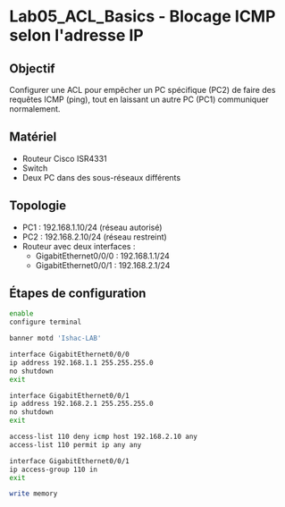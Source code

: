 # Lab05_ACL_Basics - Blocage ICMP selon l'adresse IP

## Objectif  
Configurer une ACL pour empêcher un PC spécifique (PC2) de faire des requêtes ICMP (ping), tout en laissant un autre PC (PC1) communiquer normalement.

## Matériel  
- Routeur Cisco ISR4331  
- Switch  
- Deux PC dans des sous-réseaux différents

## Topologie  
- PC1 : 192.168.1.10/24 (réseau autorisé)  
- PC2 : 192.168.2.10/24 (réseau restreint)  
- Routeur avec deux interfaces :  
  - GigabitEthernet0/0/0 : 192.168.1.1/24  
  - GigabitEthernet0/0/1 : 192.168.2.1/24

## Étapes de configuration

```bash
enable
configure terminal

banner motd 'Ishac-LAB'

interface GigabitEthernet0/0/0
ip address 192.168.1.1 255.255.255.0
no shutdown
exit

interface GigabitEthernet0/0/1
ip address 192.168.2.1 255.255.255.0
no shutdown
exit

access-list 110 deny icmp host 192.168.2.10 any
access-list 110 permit ip any any

interface GigabitEthernet0/0/1
ip access-group 110 in
exit

write memory
